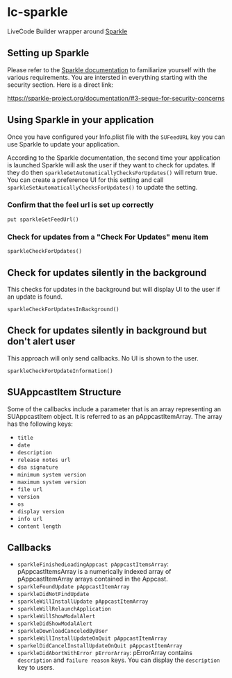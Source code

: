 # lc-sparkle
LiveCode Builder wrapper around [Sparkle](https://sparkle-project.org)

## Setting up Sparkle

Please refer to the [Sparkle documentation](https://sparkle-project.org/documentation/) to familiarize yourself with the various requirements. You are intersted in everything starting with the security section. Here is a direct link:

https://sparkle-project.org/documentation/#3-segue-for-security-concerns

## Using Sparkle in your application

Once you have configured your Info.plist file with the `SUFeedURL` key you can use Sparkle to update your application. 

According to the Sparkle documentation, the second time your application is launched Sparkle will ask the user if they want to check for updates. If they do then `sparkleGetAutomaticallyChecksForUpdates()` will return true. You can create a preference UI for this setting and call `sparkleSetAutomaticallyChecksForUpdates()` to update the setting.

### Confirm that the feel url is set up correctly

```
put sparkleGetFeedUrl()
```

### Check for updates from a "Check For Updates" menu item

```
sparkleCheckForUpdates()
```

## Check for updates silently in the background

This checks for updates in the background but will display UI to the user if an update is found.

```
sparkleCheckForUpdatesInBackground()
```

## Check for updates silently in background but don't alert user

This approach will only send callbacks. No UI is shown to the user.

```
sparkleCheckForUpdateInformation()
```

## SUAppcastItem Structure

Some of the callbacks include a parameter that is an array representing an SUAppcastItem object. It is referred to as an pAppcastItemArray. The array has the following keys:

- `title`
- `date`
- `description`
- `release notes url`
- `dsa signature`
- `minimum system version`
- `maximum system version`
- `file url`
- `version`
- `os`
- `display version`
- `info url`
- `content length`

## Callbacks

- `sparkleFinishedLoadingAppcast pAppcastItemsArray`: pAppcastItemsArray is a numerically indexed array of pAppcastItemArray arrays contained in the Appcast.
- `sparkleFoundUpdate pAppcastItemArray`
- `sparkleDidNotFindUpdate`
- `sparkleWillInstallUpdate pAppcastItemArray`
- `sparkleWillRelaunchApplication`
- `sparkleWillShowModalAlert`
- `sparkleDidShowModalAlert`
- `sparkleDownloadCanceledByUser`
- `sparkleWillInstallUpdateOnQuit pAppcastItemArray`
- `sparkelDidCancelInstallUpdateOnQuit pAppcastItemArray`
- `sparkleDidAbortWithError pErrorArray`: pErrorArray contains `description` and `failure reason` keys. You can display the `description` key to users.
